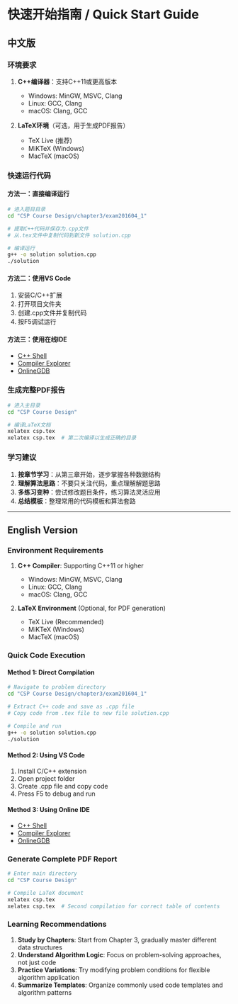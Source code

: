 # 快速开始指南 / Quick Start Guide

## 中文版

### 环境要求

1. **C++编译器**：支持C++11或更高版本
   - Windows: MinGW, MSVC, Clang
   - Linux: GCC, Clang
   - macOS: Clang, GCC

2. **LaTeX环境**（可选，用于生成PDF报告）
   - TeX Live (推荐)
   - MiKTeX (Windows)
   - MacTeX (macOS)

### 快速运行代码

#### 方法一：直接编译运行
```bash
# 进入题目目录
cd "CSP Course Design/chapter3/exam201604_1"

# 提取C++代码并保存为.cpp文件
# 从.tex文件中复制代码到新文件 solution.cpp

# 编译运行
g++ -o solution solution.cpp
./solution
```

#### 方法二：使用VS Code
1. 安装C/C++扩展
2. 打开项目文件夹
3. 创建.cpp文件并复制代码
4. 按F5调试运行

#### 方法三：使用在线IDE
- [C++ Shell](http://cpp.sh/)
- [Compiler Explorer](https://godbolt.org/)
- [OnlineGDB](https://www.onlinegdb.com/)

### 生成完整PDF报告

```bash
# 进入主目录
cd "CSP Course Design"

# 编译LaTeX文档
xelatex csp.tex
xelatex csp.tex  # 第二次编译以生成正确的目录
```

### 学习建议

1. **按章节学习**：从第三章开始，逐步掌握各种数据结构
2. **理解算法思路**：不要只关注代码，重点理解解题思路
3. **多练习变种**：尝试修改题目条件，练习算法灵活应用
4. **总结模板**：整理常用的代码模板和算法套路

---

## English Version

### Environment Requirements

1. **C++ Compiler**: Supporting C++11 or higher
   - Windows: MinGW, MSVC, Clang
   - Linux: GCC, Clang
   - macOS: Clang, GCC

2. **LaTeX Environment** (Optional, for PDF generation)
   - TeX Live (Recommended)
   - MiKTeX (Windows)
   - MacTeX (macOS)

### Quick Code Execution

#### Method 1: Direct Compilation
```bash
# Navigate to problem directory
cd "CSP Course Design/chapter3/exam201604_1"

# Extract C++ code and save as .cpp file
# Copy code from .tex file to new file solution.cpp

# Compile and run
g++ -o solution solution.cpp
./solution
```

#### Method 2: Using VS Code
1. Install C/C++ extension
2. Open project folder
3. Create .cpp file and copy code
4. Press F5 to debug and run

#### Method 3: Using Online IDE
- [C++ Shell](http://cpp.sh/)
- [Compiler Explorer](https://godbolt.org/)
- [OnlineGDB](https://www.onlinegdb.com/)

### Generate Complete PDF Report

```bash
# Enter main directory
cd "CSP Course Design"

# Compile LaTeX document
xelatex csp.tex
xelatex csp.tex  # Second compilation for correct table of contents
```

### Learning Recommendations

1. **Study by Chapters**: Start from Chapter 3, gradually master different data structures
2. **Understand Algorithm Logic**: Focus on problem-solving approaches, not just code
3. **Practice Variations**: Try modifying problem conditions for flexible algorithm application
4. **Summarize Templates**: Organize commonly used code templates and algorithm patterns
